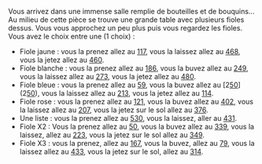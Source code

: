 Vous arrivez dans une immense salle remplie de bouteilles et de bouquins... Au milieu de cette pièce se trouve une grande table avec plusieurs fioles dessus. Vous vous approchez un peu plus puis vous regardez les fioles. Vous avez le choix entre une (1 choix) :

- Fiole jaune : vous la prenez allez au [117](117), vous la laissez allez au [468](468), vous la jetez allez au [460](460).
- Fiole blanche : vous la prenez allez au [186](186), vous la buvez allez au [249](249), vous la laissez allez au [273](273), vous la jetez allez au [480](480).
- Fiole bleue : vous la prenez allez au [59](59), vous la buvez allez au [2[50](50)](2[50](50)), vous la laissez allez au [213](213), vous la jetez allez au [114](114).
- Fiole rose : vous la prenez allez au [121](121), vous la buvez allez au [402](402), vous la laissez allez au [207](207), vous la jetez sur le sol allez au [376](376).
- Une liste : vous la prenez allez au [530](530), vous la laissez, aller au [431](431).
- Fiole X2 : Vous la prenez allez au [50](50), vous la buvez allez au [339](339), vous la laissez, allez au [223](223), vous la jetez sur le sol allez au [349](349).
- Fiole X3 : vous la prenez, allez au [167](167), vous la buvez, allez au [79](79), vous la laissez allez au [433](433), vous la jetez sur le sol, allez au [314](314).